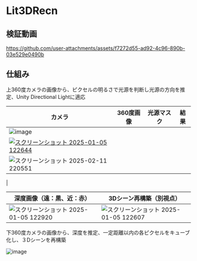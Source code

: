 # Lit3DRecn
 

## 検証動画

https://github.com/user-attachments/assets/f7272d55-ad92-4c96-890b-03e529e0490b

## 仕組み
上360度カメラの画像から、ピクセルの明るさで光源を判断し光源の方向を推定、Unity Directional Lightに適応

|カメラ|360度画像|光源マスク|結果|
|---|---|---|---|
|![image](https://github.com/user-attachments/assets/18f011ca-5914-447e-83a2-cda49ebdcc4e)
|[![スクリーンショット 2025-01-05 122644](https://github.com/user-attachments/assets/28eaf3aa-78ef-411a-b27f-b45486394122)](https://scrapbox.io/files/676ba270153c59c6f70bc59a.png)
|![スクリーンショット 2025-02-11 220551](https://github.com/user-attachments/assets/69e28ed3-e252-4e20-b0f2-33aa880ad82b)
|

|深度画像（遠：黒、近：赤）|3Dシーン再構築（別視点）|
|---|---|
|![スクリーンショット 2025-01-05 122920](https://github.com/user-attachments/assets/a7493828-5a37-4f77-9b74-8f4ee3c68a9b)|![スクリーンショット 2025-01-05 122607](https://github.com/user-attachments/assets/bc113c5d-dda3-4c10-8dbb-93a3316b40f4)|

下360度カメラの画像から、深度を推定、一定距離以内の各ピクセルをキューブ化し、３Dシーンを再構築

![image](https://github.com/user-attachments/assets/a7dbab2c-b233-44f8-909a-201e5cbf8595)



